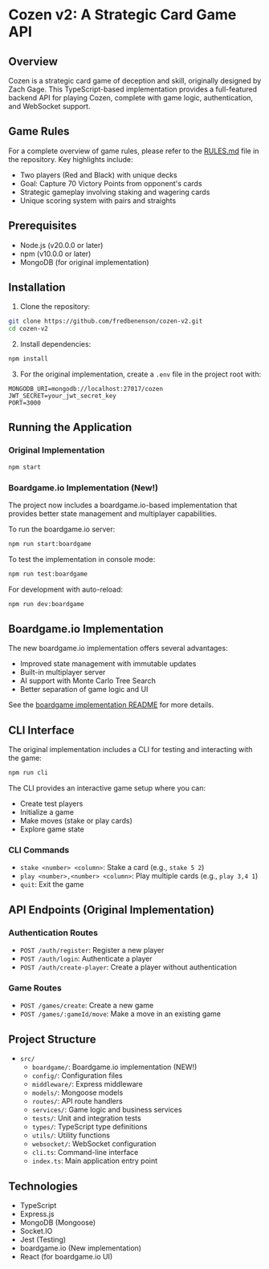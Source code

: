 # Cozen v2: A Strategic Card Game API

## Overview

Cozen is a strategic card game of deception and skill, originally designed by Zach Gage. This TypeScript-based implementation provides a full-featured backend API for playing Cozen, complete with game logic, authentication, and WebSocket support.

## Game Rules

For a complete overview of game rules, please refer to the [RULES.md](RULES.md) file in the repository. Key highlights include:

- Two players (Red and Black) with unique decks
- Goal: Capture 70 Victory Points from opponent's cards
- Strategic gameplay involving staking and wagering cards
- Unique scoring system with pairs and straights

## Prerequisites

- Node.js (v20.0.0 or later)
- npm (v10.0.0 or later)
- MongoDB (for original implementation)

## Installation

1. Clone the repository:
```bash
git clone https://github.com/fredbenenson/cozen-v2.git
cd cozen-v2
```

2. Install dependencies:
```bash
npm install
```

3. For the original implementation, create a `.env` file in the project root with:
```
MONGODB_URI=mongodb://localhost:27017/cozen
JWT_SECRET=your_jwt_secret_key
PORT=3000
```

## Running the Application

### Original Implementation

```bash
npm start
```

### Boardgame.io Implementation (New!)

The project now includes a boardgame.io-based implementation that provides better state management and multiplayer capabilities.

To run the boardgame.io server:
```bash
npm run start:boardgame
```

To test the implementation in console mode:
```bash
npm run test:boardgame
```

For development with auto-reload:
```bash
npm run dev:boardgame
```

## Boardgame.io Implementation

The new boardgame.io implementation offers several advantages:

- Improved state management with immutable updates
- Built-in multiplayer server
- AI support with Monte Carlo Tree Search
- Better separation of game logic and UI

See the [boardgame implementation README](src/boardgame/README.md) for more details.

## CLI Interface

The original implementation includes a CLI for testing and interacting with the game:

```bash
npm run cli
```

The CLI provides an interactive game setup where you can:
- Create test players
- Initialize a game
- Make moves (stake or play cards)
- Explore game state

### CLI Commands
- `stake <number> <column>`: Stake a card (e.g., `stake 5 2`)
- `play <number>,<number> <column>`: Play multiple cards (e.g., `play 3,4 1`)
- `quit`: Exit the game

## API Endpoints (Original Implementation)

### Authentication Routes
- `POST /auth/register`: Register a new player
- `POST /auth/login`: Authenticate a player
- `POST /auth/create-player`: Create a player without authentication

### Game Routes
- `POST /games/create`: Create a new game
- `POST /games/:gameId/move`: Make a move in an existing game

## Project Structure

- `src/`
  - `boardgame/`: Boardgame.io implementation (NEW!)
  - `config/`: Configuration files
  - `middleware/`: Express middleware
  - `models/`: Mongoose models
  - `routes/`: API route handlers
  - `services/`: Game logic and business services
  - `tests/`: Unit and integration tests
  - `types/`: TypeScript type definitions
  - `utils/`: Utility functions
  - `websocket/`: WebSocket configuration
  - `cli.ts`: Command-line interface
  - `index.ts`: Main application entry point

## Technologies

- TypeScript
- Express.js
- MongoDB (Mongoose)
- Socket.IO
- Jest (Testing)
- boardgame.io (New implementation)
- React (for boardgame.io UI)